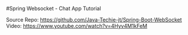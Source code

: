 #Spring Websocket - Chat App Tutorial

Source Repo: https://github.com/Java-Techie-jt/Spring-Boot-WebSocket
Video: https://www.youtube.com/watch?v=4Hyv4M1kFeM
